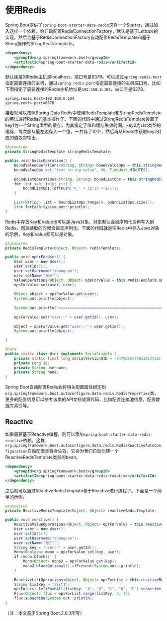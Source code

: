 # 使用Redis

Spring Boot提供了`spring-boot-starter-data-redis`这样一个Starter，通过加入这样一个依赖，会自动配置RedisConnectionFactory，默认是基于Lettuce的实现。然后会基于RedisConnectionFactory自动配置RedisTemplate和基于String操作的StringRedisTemplate。

```xml
<dependency>
    <groupId>org.springframework.boot</groupId>
    <artifactId>spring-boot-starter-data-redis</artifactId>
</dependency>
```

默认连接的Redis主机是localhost，端口号是6379。可以通过`spring.redis.host`指定需要连接的主机，通过`spring.redis.port`指定需要连接的主机端口号。比如下面指定了需要连接的Redis主机地址是`192.168.0.104`，端口号是6378。

```properties
spring.redis.host=192.168.0.104
spring.redis.port=6378
```

接着就可以按照Spring Data Redis中使用RedisTemplate和StringRedisTemplate的用法进行Redis的基本操作了。下面的代码中通过StringRedisTemplate设置了key1为一个String类型的缓存，为其指定了值和缓存失效时间。key2为List类型的缓存，每次都从最左边存入一个值，一共存了10个，然后再从Redis中获取key2对应的值依次输出。

```java
@Autowired
private StringRedisTemplate stringRedisTemplate;

public void basicOperation() {
    BoundValueOperations<String, String> boundValueOps = this.stringRedisTemplate.boundValueOps("key1");
    boundValueOps.set("test string value", 60, TimeUnit.MINUTES);
    
    BoundListOperations<String, String> boundListOps = this.stringRedisTemplate.boundListOps("key2");
    for (int i=0; i<10; i++) {
        boundListOps.leftPush("V_" + (i*10 + i+1));
    }
    
    List<String> list = boundListOps.range(0, boundListOps.size());
    list.forEach(System.out::println);
}
```

Redis中存放Key和Value也可以是Java对象，对象默认会被序列化后再写入到Redis，然后读取的时候会被反序列化。下面的代码就是往Redis中存入Java对象的示例，Key和Value都可以是对象。

```java
@Autowired
private RedisTemplate<Object, Object> redisTemplate;

public void operForUser() {
    User user = new User();
    user.setId(1L);
    user.setUsername("zhangsan");
    user.setName("张三");
    ValueOperations<Object, Object> opsForValue = this.redisTemplate.opsForValue();
    opsForValue.set(user, user);
    
    Object object = opsForValue.get(user);
    System.out.println(object);
    
    System.out.println("================================================");
    
    opsForValue.set("user::" + user.getId(), user);
    
    object = opsForValue.get("user::" + user.getId());
    System.out.println(object);
    
}

@Data
public static class User implements Serializable {
    private static final long serialVersionUID = -1479529526911953462L;
    private Long id;
    private String username;
    private String name;
}
```

Spring Boot自动配置Redis会将相关配置属性绑定到`org.springframework.boot.autoconfigure.data.redis.RedisProperties`类，更多的配置信息可以参考该类的API文档或源代码，比如配置连接池信息，配置数据库索引等。

## Reactive

如果需要基于Reactive编程，则可以添加`spring-boot-starter-data-redis-reactive`依赖，这样`org.springframework.boot.autoconfigure.data.redis.RedisReactiveAutoConfiguration`自动配置类将会生效，它会为我们自动创建一个ReactiveRedisTemplate类型的bean。

```xml
<dependency>
    <groupId>org.springframework.boot</groupId>
    <artifactId>spring-boot-starter-data-redis-reactive</artifactId>
</dependency>
```

之后就可以通过ReactiveRedisTemplate基于Reactive进行编程了。下面是一个简单的示例。

```java
@Autowired
private ReactiveRedisTemplate<Object, Object> reactiveRedisTemplate;

public void reactive() {
    ReactiveValueOperations<Object, Object> opsForValue = this.reactiveRedisTemplate.opsForValue();
    User user = new User();
    user.setId(1L);
    user.setUsername("zhangsan");
    user.setName("张三");
    String key = "user::" + user.getId();
    Mono<Boolean> mono = opsForValue.set(key, user);
    if (mono.block()) {
        Mono<Object> mono2 = opsForValue.get(key);
        mono2.blockOptional().ifPresent(System.out::println);
    }
    
    ReactiveListOperations<Object, Object> opsForList = this.reactiveRedisTemplate.opsForList();
    String listKey = "list1";
    opsForList.leftPushAll(listKey, "A", "B", "C", "D", "E").subscribe();
    Flux<Object> flux = opsForList.range(listKey, 0, 10);
    flux.subscribe(System.out::println);
}
```




（注：本文基于Spring Boot 2.0.3所写）


